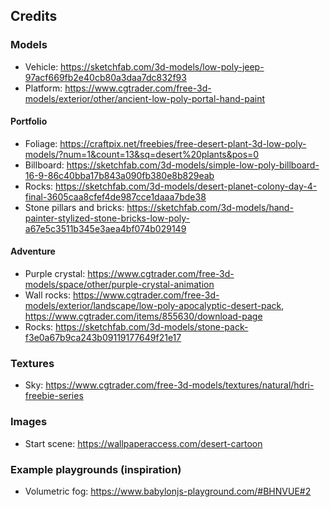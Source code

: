 ## Credits

### Models

- Vehicle: https://sketchfab.com/3d-models/low-poly-jeep-97acf669fb2e40cb80a3daa7dc832f93
- Platform: https://www.cgtrader.com/free-3d-models/exterior/other/ancient-low-poly-portal-hand-paint

#### Portfolio

- Foliage: https://craftpix.net/freebies/free-desert-plant-3d-low-poly-models/?num=1&count=13&sq=desert%20plants&pos=0
- Billboard: https://sketchfab.com/3d-models/simple-low-poly-billboard-16-9-86c40bba17b843a090fb380e8b829eab
- Rocks: https://sketchfab.com/3d-models/desert-planet-colony-day-4-final-3605caa8cfef4de987cce1daaa7bde38
- Stone pillars and bricks: https://sketchfab.com/3d-models/hand-painter-stylized-stone-bricks-low-poly-a67e5c3511b345e3aea4bf074b029149

#### Adventure

- Purple crystal: https://www.cgtrader.com/free-3d-models/space/other/purple-crystal-animation
- Wall rocks: https://www.cgtrader.com/free-3d-models/exterior/landscape/low-poly-apocalyptic-desert-pack, https://www.cgtrader.com/items/855630/download-page
- Rocks: https://sketchfab.com/3d-models/stone-pack-f3e0a67b9ca243b09119177649f21e17

### Textures

- Sky: https://www.cgtrader.com/free-3d-models/textures/natural/hdri-freebie-series

### Images

- Start scene: https://wallpaperaccess.com/desert-cartoon

### Example playgrounds (inspiration)

- Volumetric fog: https://www.babylonjs-playground.com/#BHNVUE#2
